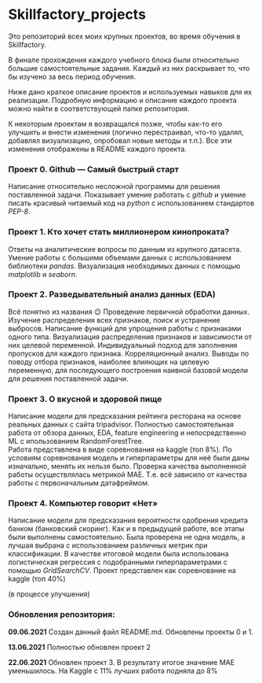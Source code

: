 # Skillfactory_projects
Это репозиторий всех моих крупных проектов, во время обучения в Skillfactory.

В финале прохождения каждого учебного блока были относительно большие самостоятельные задания. Каждый из них раскрывает то, что бы изучено за весь период обучения. 

Ниже дано краткое описание проектов и используемых навыков для их реализации. Подробную информацию и описание каждого проекта можно найти в соответствующей папке репозитория.

К некоторым проектам я возвращался позже, чтобы как-то его улучшить и внести изменения (логично перестраивал, что-то удалял, добавлял визуализацию, опробовал новые методы и т.п.). 
Все эти изменения отображены в README каждого проекта.

### **Проект 0. Github — Самый быстрый старт** 
Написание относительно несложной программы для решения поставленной задачи.
Показывает умение работать с *github* и умение писать красивый читаемый код на *python* с использованием стандартов *PEP-8*.

### **Проект 1. Кто хочет стать миллионером кинопроката?** 
Ответы на аналитические вопросы по данным из крупного датасета.
Умение работы с большими объемами данных с использованием библиотеки *pandas*. Визуализация необходимых данных с помощью *matplotlib* и *seaborn*.

### **Проект 2. Разведывательный анализ данных (EDA)**
Всё понятно из названия 😉 Проведение первичной обработки данных. Изучение распределения всех признаков, поиск и устранение выбросов. Написание функций для упрощения работы с признаками одного типа. Визуализация распределения признаков и зависимости от них целевой переменной. Индивидуальный подход для заполнения пропусков для каждого признака.  Корреляционный анализ. Выводы по поводу отбора признаков, наиболее влияющих на целевую переменную, для последующего построения наивной базовой модели для решения поставленной задачи.

### **Проект 3. О вкусной и здоровой пище**
Написание модели для предсказания рейтинга ресторана на основе реальных данных с сайта tripadvisor. 
Полностью самостоятельная работа от обзора данных, EDA, feature engineering и непосредственно ML с ипользованием RandomForestTree.  
Работа представлена в виде соревнования на kaggle (топ 8%). По условиям соревнования модель и гиперпараметры для неё были даны изначально, менять их нельзя было. Проверка качества выполненной работы осуществлялась метрикой MAE. Т.е. всё зависило от качества работы с первоначальным датафреймом.

### **Проект 4. Компьютер говорит «Нет»**
Написание модели для предсказания вероятности одобрения кредита банком (банковский скоринг). Как и в предыдущей работе, все этапы были выполнены самостоятельно.
Была проверена не одна модель, а лучшая выбрана с использованием различных метрик при классификации.
В качестве итоговой модели была использована логистическая регрессия с подобранными гиперпараметрами с помощью *GridSearchCV*. Проект представлен как соревнование на kaggle (топ 40%)

(в процессе улучшения)
### Обновления репозитория:

**09.06.2021**  Создан данный файл README.md. Обновлены проекты 0 и 1. 

**13.06.2021** Полностью обновлен проект 2

**22.06.2021** Обновлен проект 3. В результату итогое значение MAE уменьшилось. На Kaggle с 11% лучших работа подняла до 8%

